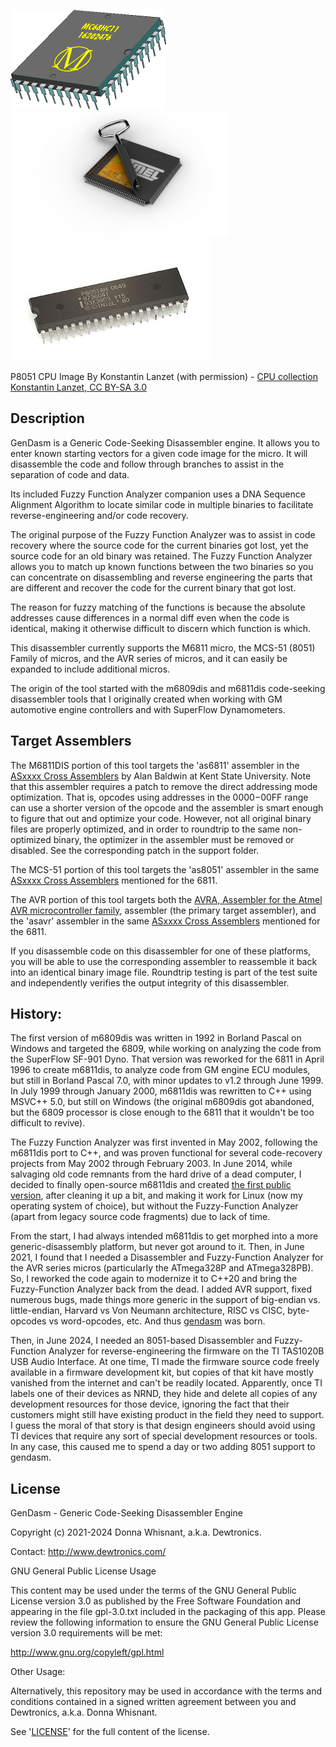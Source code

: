 ![m6811dis logo](./docs/6811chip.png)  ![AVR logo](./docs/avr1.webp)
![8051 logo](./docs/Intel_P8051-KL-320px.jpeg)

P8051 CPU Image By Konstantin Lanzet (with permission) - [CPU collection Konstantin Lanzet, CC BY-SA 3.0](https://commons.wikimedia.org/w/index.php?curid=4774266)

Description
-----------

GenDasm is a Generic Code-Seeking Disassembler engine.  It allows you to enter known starting vectors for a given code image for the micro.  It will disassemble the code and follow through branches to assist in the separation of code and data.

Its included Fuzzy Function Analyzer companion uses a DNA Sequence Alignment Algorithm to locate similar code in multiple binaries to facilitate reverse-engineering and/or code recovery.

The original purpose of the Fuzzy Function Analyzer was to assist in code recovery where the source code for the current binaries got lost, yet the source code for an old binary was retained.  The Fuzzy Function Analyzer allows you to match up known functions between the two binaries so you can concentrate on disassembling and reverse engineering the parts that are different and recover the code for the current binary that got lost.

The reason for fuzzy matching of the functions is because the absolute addresses cause differences in a normal diff even when the code is identical, making it otherwise difficult to discern which function is which.

This disassembler currently supports the M6811 micro, the MCS-51 (8051) Family of micros, and the AVR series of micros, and it can easily be expanded to include additional micros.

The origin of the tool started with the m6809dis and m6811dis code-seeking disassembler tools that I originally created when working with GM automotive engine controllers and with SuperFlow Dynamometers.


Target Assemblers
-----------------

The M6811DIS portion of this tool targets the 'as6811' assembler in the [ASxxxx Cross Assemblers](https://shop-pdp.net/index.php) by Alan Baldwin at Kent State University.  Note that this assembler requires a patch to remove the direct addressing mode optimization.  That is, opcodes using addresses in the $0000-$00FF range can use a shorter version of the opcode and the assembler is smart enough to figure that out and optimize your code.  However, not all original binary files are properly optimized, and in order to roundtrip to the same non-optimized binary, the optimizer in the assembler must be removed or disabled.  See the corresponding patch in the support folder.

The MCS-51 portion of this tool targets the 'as8051' assembler in the same [ASxxxx Cross Assemblers](https://shop-pdp.net/index.php) mentioned for the 6811.

The AVR portion of this tool targets both the [AVRA, Assembler for the Atmel AVR microcontroller family](https://github.com/Ro5bert/avra), assembler (the primary target assembler), and the 'asavr' assembler in the same [ASxxxx Cross Assemblers](https://shop-pdp.net/index.php) mentioned for the 6811.

If you disassemble code on this disassembler for one of these platforms, you will be able to use the corresponding assembler to reassemble it back into an identical binary image file.  Roundtrip testing is part of the test suite and independently verifies the output integrity of this disassembler.


History:
--------

The first version of m6809dis was written in 1992 in Borland Pascal on Windows and targeted the 6809, while working on analyzing the code from the SuperFlow SF-901 Dyno.  That version was reworked for the 6811 in April 1996 to create m6811dis, to analyze code from GM engine ECU modules, but still in Borland Pascal 7.0, with minor updates to v1.2 through June 1999.  In July 1999 through January 2000, m6811dis was rewritten to C++ using MSVC++ 5.0, but still on Windows (the original m6809dis got abandoned, but the 6809 processor is close enough to the 6811 that it wouldn't be too difficult to revive).

The Fuzzy Function Analyzer was first invented in May 2002, following the m6811dis port to C++, and was proven functional for several code-recovery projects from May 2002 through February 2003.  In June 2014, while salvaging old code remnants from the hard drive of a dead computer, I decided to finally open-source m6811dis and created [the first public version](https://github.com/dewhisna/m6811dis), after cleaning it up a bit, and making it work for Linux (now my operating system of choice), but without the Fuzzy-Function Analyzer (apart from legacy source code fragments) due to lack of time.

From the start, I had always intended m6811dis to get morphed into a more generic-disassembly platform, but never got around to it.  Then, in June 2021, I found that I needed a Disassembler and Fuzzy-Function Analyzer for the AVR series micros (particularly the ATmega328P and ATmega328PB).  So, I reworked the code again to modernize it to C++20 and bring the Fuzzy-Function Analyzer back from the dead.  I added AVR support, fixed numerous bugs, made things more generic in the support of big-endian vs. little-endian, Harvard vs Von Neumann architecture, RISC vs CISC, byte-opcodes vs word-opcodes, etc.  And thus [gendasm](https://github.com/dewhisna/gendasm) was born.

Then, in June 2024, I needed an 8051-based Disassembler and Fuzzy-Function Analyzer for reverse-engineering the firmware on the TI TAS1020B USB Audio Interface.  At one time, TI made the firmware source code freely available in a firmware development kit, but copies of that kit have mostly vanished from the internet and can't be readily located.  Apparently, once TI labels one of their devices as NRND, they hide and delete all copies of any development resources for those device, ignoring the fact that their customers might still have existing product in the field they need to support.  I guess the moral of that story is that design engineers should avoid using TI devices that require any sort of special development resources or tools.  In any case, this caused me to spend a day or two adding 8051 support to gendasm.


License
-------

GenDasm - Generic Code-Seeking Disassembler Engine

Copyright (c) 2021-2024 Donna Whisnant, a.k.a. Dewtronics.

Contact: <http://www.dewtronics.com/>

GNU General Public License Usage

This content may be used under the terms of the GNU General Public License
version 3.0 as published by the Free Software Foundation and appearing
in the file gpl-3.0.txt included in the packaging of this app. Please
review the following information to ensure the GNU General Public License
version 3.0 requirements will be met:

<http://www.gnu.org/copyleft/gpl.html>


Other Usage:

Alternatively, this repository may be used in accordance with the terms
and conditions contained in a signed written agreement between you and
Dewtronics, a.k.a. Donna Whisnant.

See '[LICENSE](./LICENSE.txt)' for the full content of the license.

